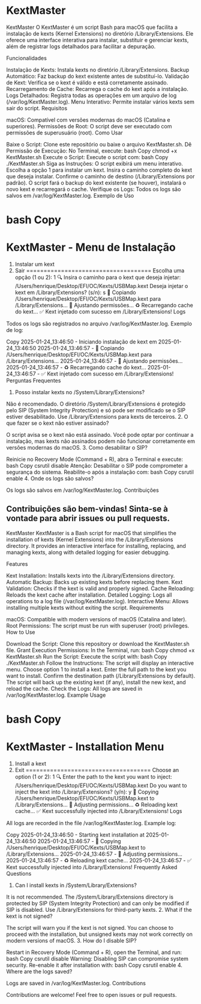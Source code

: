 # KextMaster

KextMaster
O KextMaster é um script Bash para macOS que facilita a instalação de kexts (Kernel Extensions) no diretório /Library/Extensions. Ele oferece uma interface interativa para instalar, substituir e gerenciar kexts, além de registrar logs detalhados para facilitar a depuração.

Funcionalidades

Instalação de Kexts: Instala kexts no diretório /Library/Extensions.
Backup Automático: Faz backup do kext existente antes de substituí-lo.
Validação de Kext: Verifica se o kext é válido e está corretamente assinado.
Recarregamento de Cache: Recarrega o cache do kext após a instalação.
Logs Detalhados: Registra todas as operações em um arquivo de log (/var/log/KextMaster.log).
Menu Interativo: Permite instalar vários kexts sem sair do script.
Requisitos

macOS: Compatível com versões modernas do macOS (Catalina e superiores).
Permissões de Root: O script deve ser executado com permissões de superusuário (root).
Como Usar

Baixe o Script:
Clone este repositório ou baixe o arquivo KextMaster.sh.
Dê Permissão de Execução:
No Terminal, execute:
bash
Copy
chmod +x KextMaster.sh
Execute o Script:
Execute o script com:
bash
Copy
./KextMaster.sh
Siga as Instruções:
O script exibirá um menu interativo. Escolha a opção 1 para instalar um kext.
Insira o caminho completo do kext que deseja instalar.
Confirme o caminho de destino (/Library/Extensions por padrão).
O script fará o backup do kext existente (se houver), instalará o novo kext e recarregará o cache.
Verifique os Logs:
Todos os logs são salvos em /var/log/KextMaster.log.
Exemplo de Uso

bash
Copy
====================================
KextMaster - Menu de Instalação
====================================
1. Instalar um kext
2. Sair
====================================
Escolha uma opção (1 ou 2): 1
🔍 Insira o caminho para o kext que deseja injetar: /Users/henrique/Desktop/EFI/OC/Kexts/USBMap.kext
Deseja injetar o kext em /Library/Extensions? (s/n): s
📂 Copiando /Users/henrique/Desktop/EFI/OC/Kexts/USBMap.kext para /Library/Extensions...
🔧 Ajustando permissões...
♻️ Recarregando cache do kext...
✅ Kext injetado com sucesso em /Library/Extensions!
Logs

Todos os logs são registrados no arquivo /var/log/KextMaster.log. Exemplo de log:

Copy
2025-01-24_13:46:50 - Iniciando instalação de kext em 2025-01-24_13:46:50
2025-01-24_13:46:57 - 📂 Copiando /Users/henrique/Desktop/EFI/OC/Kexts/USBMap.kext para /Library/Extensions...
2025-01-24_13:46:57 - 🔧 Ajustando permissões...
2025-01-24_13:46:57 - ♻️ Recarregando cache do kext...
2025-01-24_13:46:57 - ✅ Kext injetado com sucesso em /Library/Extensions!
Perguntas Frequentes

1. Posso instalar kexts no /System/Library/Extensions?

Não é recomendado. O diretório /System/Library/Extensions é protegido pelo SIP (System Integrity Protection) e só pode ser modificado se o SIP estiver desabilitado. Use /Library/Extensions para kexts de terceiros.
2. O que fazer se o kext não estiver assinado?

O script avisa se o kext não está assinado. Você pode optar por continuar a instalação, mas kexts não assinados podem não funcionar corretamente em versões modernas do macOS.
3. Como desabilitar o SIP?

Reinicie no Recovery Mode (Command + R), abra o Terminal e execute:
bash
Copy
csrutil disable
Atenção: Desabilitar o SIP pode comprometer a segurança do sistema. Reabilite-o após a instalação com:
bash
Copy
csrutil enable
4. Onde os logs são salvos?

Os logs são salvos em /var/log/KextMaster.log.
Contribuições

Contribuições são bem-vindas! Sinta-se à vontade para abrir issues ou pull requests.
--------------------------------------------------------------------------------------------------------------------------------------------------------------------------------------------------------------------------------------

KextMaster
KextMaster is a Bash script for macOS that simplifies the installation of kexts (Kernel Extensions) into the /Library/Extensions directory. It provides an interactive interface for installing, replacing, and managing kexts, along with detailed logging for easier debugging.

Features

Kext Installation: Installs kexts into the /Library/Extensions directory.
Automatic Backup: Backs up existing kexts before replacing them.
Kext Validation: Checks if the kext is valid and properly signed.
Cache Reloading: Reloads the kext cache after installation.
Detailed Logging: Logs all operations to a log file (/var/log/KextMaster.log).
Interactive Menu: Allows installing multiple kexts without exiting the script.
Requirements

macOS: Compatible with modern versions of macOS (Catalina and later).
Root Permissions: The script must be run with superuser (root) privileges.
How to Use

Download the Script:
Clone this repository or download the KextMaster.sh file.
Grant Execution Permissions:
In the Terminal, run:
bash
Copy
chmod +x KextMaster.sh
Run the Script:
Execute the script with:
bash
Copy
./KextMaster.sh
Follow the Instructions:
The script will display an interactive menu. Choose option 1 to install a kext.
Enter the full path to the kext you want to install.
Confirm the destination path (/Library/Extensions by default).
The script will back up the existing kext (if any), install the new kext, and reload the cache.
Check the Logs:
All logs are saved in /var/log/KextMaster.log.
Example Usage

bash
Copy
====================================
KextMaster - Installation Menu
====================================
1. Install a kext
2. Exit
====================================
Choose an option (1 or 2): 1
🔍 Enter the path to the kext you want to inject: /Users/henrique/Desktop/EFI/OC/Kexts/USBMap.kext
Do you want to inject the kext into /Library/Extensions? (y/n): y
📂 Copying /Users/henrique/Desktop/EFI/OC/Kexts/USBMap.kext to /Library/Extensions...
🔧 Adjusting permissions...
♻️ Reloading kext cache...
✅ Kext successfully injected into /Library/Extensions!
Logs

All logs are recorded in the file /var/log/KextMaster.log. Example log:

Copy
2025-01-24_13:46:50 - Starting kext installation at 2025-01-24_13:46:50
2025-01-24_13:46:57 - 📂 Copying /Users/henrique/Desktop/EFI/OC/Kexts/USBMap.kext to /Library/Extensions...
2025-01-24_13:46:57 - 🔧 Adjusting permissions...
2025-01-24_13:46:57 - ♻️ Reloading kext cache...
2025-01-24_13:46:57 - ✅ Kext successfully injected into /Library/Extensions!
Frequently Asked Questions

1. Can I install kexts in /System/Library/Extensions?

It is not recommended. The /System/Library/Extensions directory is protected by SIP (System Integrity Protection) and can only be modified if SIP is disabled. Use /Library/Extensions for third-party kexts.
2. What if the kext is not signed?

The script will warn you if the kext is not signed. You can choose to proceed with the installation, but unsigned kexts may not work correctly on modern versions of macOS.
3. How do I disable SIP?

Restart in Recovery Mode (Command + R), open the Terminal, and run:
bash
Copy
csrutil disable
Warning: Disabling SIP can compromise system security. Re-enable it after installation with:
bash
Copy
csrutil enable
4. Where are the logs saved?

Logs are saved in /var/log/KextMaster.log.
Contributions

Contributions are welcome! Feel free to open issues or pull requests.

